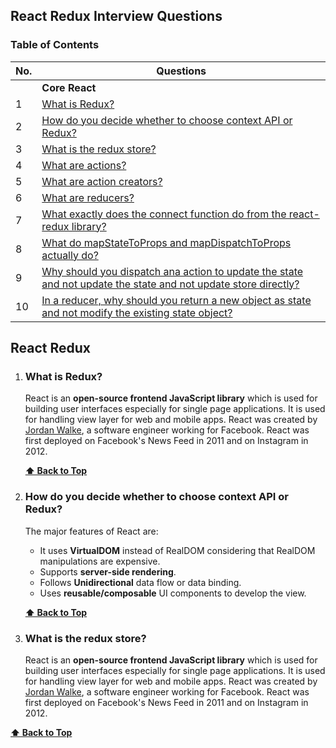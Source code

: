 ## React Redux Interview Questions


### Table of Contents

| No. | Questions |
| --- | --------- |
|   | **Core React** |
|1  | [What is Redux?](#what-is-redux) |
|2  | [How do you decide whether to choose context API or Redux?](#how-to-choose-context-api-or-redux) |
|3  | [What is the redux store?](#what-is-redux-store) |
|4  | [What are actions?](#what-are-actions) |
|5  | [What are action creators?](#what-are-action-creators) |
|6  | [What are reducers?](#what-are-action-creators) |
|7  | [What exactly does the connect function do from the react-redux library?](#what-connection-fun-do-from-react-redux) |
|8  | [What do mapStateToProps and mapDispatchToProps actually do?](#what-mapStateToProps-and-mapDispatchToProps-do) |
|9  | [Why should you dispatch ana action to update the state and not update the state and not update store directly?](#why-dispatch-action-to-update-state-not-to-store-directly) |
|10  | [In a reducer, why should you return a new object as state and not modify the existing state object?](#why-should-return-new-object-state-not-to-modify-existing-state) |

## React Redux

    
1. ### What is Redux?

    React is an **open-source frontend JavaScript library** which is used for building user interfaces especially for single page applications. It is used for handling view layer for web and mobile apps. React was created by [Jordan Walke](https://github.com/jordwalke), a software engineer working for Facebook. React was first deployed on Facebook's News Feed in 2011 and on Instagram in 2012.


   **[⬆ Back to Top](#table-of-contents)**
    
2. ### How do you decide whether to choose context API or Redux?

    The major features of React are:

    * It uses **VirtualDOM** instead of RealDOM considering that RealDOM manipulations are expensive.
    * Supports **server-side rendering**.
    * Follows **Unidirectional** data flow or data binding.
    * Uses **reusable/composable** UI components to develop the view.

   **[⬆ Back to Top](#table-of-contents)**
   
   
3. ### What is the redux store?   

    React is an **open-source frontend JavaScript library** which is used for building user interfaces especially for single page applications. It is used for handling view layer for web and mobile apps. React was created by [Jordan Walke](https://github.com/jordwalke), a software engineer working for Facebook. React was first deployed on Facebook's News Feed in 2011 and on Instagram in 2012.

  **[⬆ Back to Top](#table-of-contents)**



